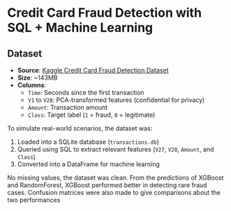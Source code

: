 # Credit Card Fraud Detection with SQL + Machine Learning

## Dataset

- **Source**: [Kaggle Credit Card Fraud Detection Dataset](https://www.kaggle.com/mlg-ulb/creditcardfraud)
- **Size**: ~143MB
- **Columns**:
  - `Time`: Seconds since the first transaction
  - `V1` to `V28`: PCA-transformed features (confidential for privacy)
  - `Amount`: Transaction amount
  - `Class`: Target label (`1` = fraud, `0` = legitimate)

To simulate real-world scenarios, the dataset was:
1. Loaded into a SQLite database (`transactions.db`)
2. Queried using SQL to extract relevant features (`V27`, `V28`, `Amount`, and `Class`)
3. Converted into a DataFrame for machine learning

No missing values, the dataset was clean. 
From the predictions of XGBoost and RandomForest, XGBoost performed better in detecting rare fraud cases. Confusion matrices were also made to give comparisons about the two performances



